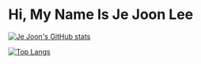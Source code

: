 # Hi, My Name Is Je Joon Lee

[![Je Joon's GitHub stats](https://github-readme-stats.vercel.app/api?username=jejoonlee&theme=buefy&show_icons=true)](https://github.com/anuraghazra/github-readme-stats)

[![Top Langs](https://github-readme-stats.vercel.app/api/top-langs/?username=jejoonlee&theme=buefy)](https://github.com/anuraghazra/github-readme-stats)
